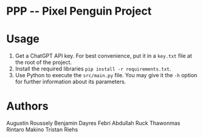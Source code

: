 PPP -- Pixel Penguin Project
===

# Usage

1. Get a ChatGPT API key. For best convenience, put it in a `key.txt` file
at the root of the project. 
2. Install the required libraries `pip install -r requirements.txt`.
3. Use Python to execute the `src/main.py` file. You may give it the `-h`
option for further information about its parameters.

# Authors

Augustin Roussely
Benjamin Dayres
Febri Abdullah
Ruck Thawonmas
Rintaro Makino
Tristan Riehs

